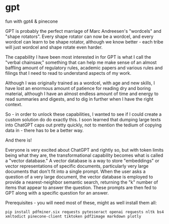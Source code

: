 # gpt
fun with gpt4 &amp; pinecone

GPT is probably the perfect marriage of Marc Andreesen's "wordcels" and "shape rotators". Every shape rotator can now be a wordcel, and every wordcel can learn to be shape rotator, although we know better - each tribe will just wordcel and shape rotate even harder.

The capability I have been most interested in for GPT is what I call the "verbal chainsaw," something that can help me make sense of an almost baffling amount of regulatory rules, academic papers and various rules and filings that I need to read to understand aspects of my work.

Although I was originally trained as a wordcel, with age and new skills, I have lost an enormous amount of patience for reading dry and boring material, although I have an almost endless amount of time and energy to read summaries and digests, and to dig in further when I have the right context.

So - in order to unlock these capabilities, I wanted to see if I could create a custom solution do do exactly this. I soon learned that dumping large texts into ChatGPT caps out pretty quickly, not to mention the tedium of copying data in - there has to be a better way.

And there is! 

Everyone is very excited about ChatGPT and rightly so, but with token limits being what they are, the transformational capability becomes what is called a "vector database." A vector database is a way to store "embeddings" or vector representations of specific documents, particularly very large documents that don't fit into a single prompt. When the user asks a question of a very large document, the vector database is employed to provide a nearest-neighbor semantic search, returning the "k" number of items that appear to answer the question. These prompts are then fed to GPT along with a specific question for an answer.

Prerequisites - you will need most of these, might as well install them all:

```
pip install pdfminer.six requests pytesseract openai requests nltk bs4 xmltodict pinecone-client tiktoken pdf2image markdown plotly
```
